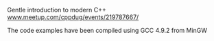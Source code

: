 Gentle introduction to modern C++
www.meetup.com/cppdug/events/219787667/

The code examples have been compiled using GCC 4.9.2 from MinGW